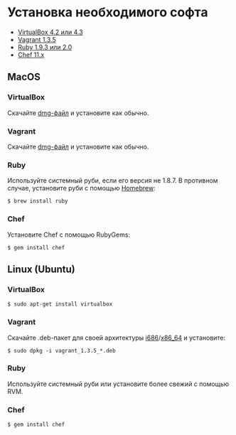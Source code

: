# Установка необходимого софта

  * [VirtualBox 4.2 или 4.3](https://www.virtualbox.org/)
  * [Vagrant 1.3.5](http://www.vagrantup.com/)
  * [Ruby 1.9.3 или 2.0](http://ruby-lang.org/)
  * [Chef 11.x](http://www.opscode.com/chef/)

## MacOS

### VirtualBox

Скачайте
[dmg-файл](http://download.virtualbox.org/virtualbox/4.3.4/VirtualBox-4.3.4-91027-OSX.dmg)
и установите как обычно.

### Vagrant

Скачайте
[dmg-файл](http://files.vagrantup.com/packages/a40522f5fabccb9ddabad03d836e120ff5d14093/Vagrant-1.3.5.dmg)
и установите как обычно.

### Ruby

Используйте системный руби, если его версия не 1.8.7. В противном
случае, установите руби с помощью
[Homebrew](http://brew.sh/):

    $ brew install ruby

### Chef

Установите Chef с помощью RubyGems:

    $ gem install chef

## Linux (Ubuntu)

### VirtualBox

    $ sudo apt-get install virtualbox

### Vagrant

Скачайте .deb-пакет для своей архитектуры
[i686](http://files.vagrantup.com/packages/a40522f5fabccb9ddabad03d836e120ff5d14093/vagrant_1.3.5_i686.deb)/[x86_64](http://files.vagrantup.com/packages/a40522f5fabccb9ddabad03d836e120ff5d14093/vagrant_1.3.5_x86_64.deb)
и установите:

    $ sudo dpkg -i vagrant_1.3.5_*.deb

### Ruby

Используйте системный руби или установите более свежий с помощью RVM.

### Chef

    $ gem install chef
